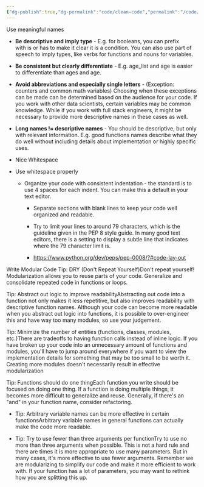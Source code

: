 ```yaml
---
{"dg-publish":true,"dg-permalink":"code/clean-code","permalink":"/code/clean-code/"}
---
```




 Use meaningful names
 - **Be descriptive and imply type** - E.g. for booleans, you can prefix with is or has to make it clear it is a condition. You can also use part of speech to imply types, like verbs for functions and nouns for variables.

 - **Be consistent but clearly differentiate** - E.g. age_list and age is easier to differentiate than ages and age.

 - **Avoid abbreviations and especially single letters** - (Exception: counters and common math variables) Choosing when these exceptions can be made can be determined based on the audience for your code. If you work with other data scientists, certain variables may be common knowledge. While if you work with full stack engineers, it might be necessary to provide more descriptive names in these cases as well.

 - **Long names != descriptive names** - You should be descriptive, but only with relevant information. E.g. good functions names describe what they do well without including details about implementation or highly specific uses.

- Nice Whitespace
 - Use whitespace properly
	 - Organize your code with consistent indentation - the standard is to use 4 spaces for each indent. You can make this a default in your text editor.

		 - Separate sections with blank lines to keep your code well organized and readable.

		 - Try to limit your lines to around 79 characters, which is the guideline given in the PEP 8 style guide. In many good text editors, there is a setting to display a subtle line that indicates where the 79 character limit is.

		 - https://www.python.org/dev/peps/pep-0008/?#code-lay-out

Write Modular Code
Tip: DRY (Don't Repeat Yourself)Don't repeat yourself! Modularization allows you to reuse parts of your code. Generalize and consolidate repeated code in functions or loops.

Tip: Abstract out logic to improve readabilityAbstracting out code into a function not only makes it less repetitive, but also improves readability with descriptive function names. Although your code can become more readable when you abstract out logic into functions, it is possible to over-engineer this and have way too many modules, so use your judgement.

Tip: Minimize the number of entities (functions, classes, modules, etc.)There are tradeoffs to having function calls instead of inline logic. If you have broken up your code into an unnecessary amount of functions and modules, you'll have to jump around everywhere if you want to view the implementation details for something that may be too small to be worth it. Creating more modules doesn't necessarily result in effective modularization

Tip: Functions should do one thingEach function you write should be focused on doing one thing. If a function is doing multiple things, it becomes more difficult to generalize and reuse. Generally, if there's an "and" in your function name, consider refactoring.

- Tip: Arbitrary variable names can be more effective in certain functionsArbitrary variable names in general functions can actually make the code more readable.

- Tip: Try to use fewer than three arguments per functionTry to use no more than three arguments when possible. This is not a hard rule and there are times it is more appropriate to use many parameters. But in many cases, it's more effective to use fewer arguments. Remember we are modularizing to simplify our code and make it more efficient to work with. If your function has a lot of parameters, you may want to rethink how you are splitting this up.
